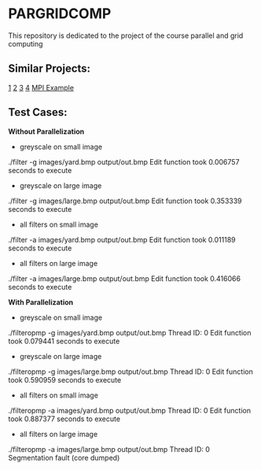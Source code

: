 # PARGRIDCOMP
This repository is dedicated to the project of the course parallel and grid computing

## Similar Projects: 
[1](https://github.com/szkocot/Laplacian-image-filtering-with-OpenMP-and-MPI-hybrid)
[2](https://github.com/angegonzalez/PC-Image-Filtering)
[3](https://github.com/a-gavriel/OpenMPI-filter/blob/master/src/main.c)
[4](https://github.com/hsouri/OpenMP-Filter)
[MPI Example](https://github.com/BogdanMarghescu/Image-Filtering-using-MPI/blob/main/image_filtering.c)


## Test Cases:


**Without Parallelization**

- greyscale on small image

./filter -g images/yard.bmp output/out.bmp
Edit function took 0.006757 seconds to execute 

- greyscale on large image

./filter -g images/large.bmp output/out.bmp
Edit function took 0.353339 seconds to execute 

- all filters on small image

./filter -a images/yard.bmp output/out.bmp
Edit function took 0.011189 seconds to execute 

- all filters on large image

./filter -a images/large.bmp output/out.bmp
Edit function took 0.416066 seconds to execute




**With Parallelization**

- greyscale on small image

./filteropmp -g images/yard.bmp output/out.bmp
Thread ID: 0
Edit function took 0.079441 seconds to execute 

- greyscale on large image

./filteropmp -g images/large.bmp output/out.bmp
Thread ID: 0
Edit function took 0.590959 seconds to execute 

- all filters on small image

./filteropmp -a images/yard.bmp output/out.bmp
Thread ID: 0
Edit function took 0.887377 seconds to execute 

- all filters on large image

./filteropmp -a images/large.bmp output/out.bmp
Thread ID: 0
Segmentation fault (core dumped)
